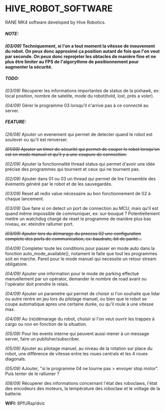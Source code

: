 # HIVE_ROBOT_SOFTWARE

RANE MK4 software developed by Hive Robotics.

##### **NOTE:**

***(03/09)* Techniquement, si l'on a tout moment la vitesse de mouvement du robot. On peux donc approximé ça position autant de fois que l'on veut par seconde. On peux donc reprojeter les obtacles de manière fine et ne plus être limiter au FPS de l'algorythme de positionnement pour augmenter la sécurité.**

##### **TODO:**

*(03/09)* Récuperer les informations importantes de status de la pixhawk, ex: local position, nombre de satelite, mode du robot(hold, lost, prés a voler).

*(04/09)* Gérer le programme 03 lorsqu'il n'arrive pas à ce connecté au server.

##### **FEATURE:**

*(26/08)* Ajouter un evenement qui permet de detecter quand le robot est soulever ou qu'il est renverser.

~~*(01/09)* Ajouter un timer de sécurité qui permet de couper le robot lorsqu'on est en mode manuel et qu'il y a une coupure de connection.~~

*(02/09)* Ajouter la fonctionnalité thread status qui permet d'avoir une idée précise des programmes qui tournent et ceux qui ne tournent pas.

*(02/09)* Ajouter dans 01 ou 03 un thread qui permet de lire l'ensemble des êvements généré par le robot et de les sauvegardés.

*(03/09)* Reset all redis value nécessaire au bon fonctionnement de 02 à chaque lancement.

*(03/09)* Que faire si on detect un port de connection au MCU, mais qu'il est quand même impossible de communiquer, ex: sur-bouqué ? Potentiellement mettre un watchdog chargé de reset le programme de manière plus bas niveau, ex: eteindre rallumer port.

~~*(03/09)* Ajouter lors du démarage du process 02 une configuration complete des ports de communication, ex: baudrate, bit de parité...~~

*(04/09)* Completer toute les conditions pour passer en mode auto dans la fonction auto_mode_available(), notament le faite que tout les programmes soit en marche. Pareil pour le mode manuel qui necessite un retour stream obligatoire.

*(04/09)* Ajouter une information pour le mode de parking effectué manuellement par un opérator, demander le nombre de road avant ou l'opérator doit prendre le relais.

*(04/09)* Ajouter un parametre qui permet de choisir si l'on souhaite que lidar ou autre rentre en jeu lors du pilotage manuel, ou bien que le robot se coupe automatique apres une certaine durée, ou qu'il roule à une vitesse max.

*(04/09)* Au (re)démarage du robot, choisir si l'on veut ouvrir les trappes à cargo ou non en fonction de la situation.

*(05/09)* Pour les events interne qui peuvent aussi mener à un message server, faire un publisher/subscriber.

*(05/09)* Ajouter au pilotage manuel, au niveau de la rotation sur place du robot, une différence de vitesse entre les roues centrals et les 4 roues diagonals.

*(05/09)* AJouter, "si le programme 04 ne tourne pas > envoyer stop motor". Puis tenter de le rallumer ?

*(08/09)* Récuperer des informations concernant l'état des roboclaws, l'état des encodeurs des moteurs, la température des roboclaw et le voltage de la batterie.

**WIFI:** 8PfURsp!dvic
